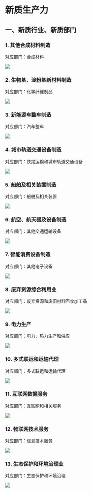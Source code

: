 # 新质生产力

## 一、新质行业、新质部门

### 1. 其他合成材料制造

对应部门：合成材料

![](其他合成材料制造.png)

### 2. 生物基、淀粉基新材料制造

对应部门：化学纤维制品

![](生物基、淀粉基新材料制造.png)

### 3. 新能源车整车制造

对应部门：汽车整车

![](新能源车整车制造.png)

### 4. 城市轨道交通设备制造

对应部门：铁路运输和城市轨道交通设备

![](城市轨道交通设备制造.png)

### 5. 船舶及相关装置制造

对应部门：船舶及相关装置

![](船舶及相关装置制造.png)

### 6. 航空、航天器及设备制造

对应部门：其他交通运输设备

![](航空、航天器及设备制造.png)

### 7. 智能消费设备制造

对应部门：其他电子设备

![](智能消费设备制造.png)

### 8. 废弃资源综合利用业

对应部门：废弃资源和废旧材料回收加工品

![](废弃资源综合利用业.png)

### 9. 电力生产

对应部门：电力、热力生产和供应

![](电力生产.png)

###  10. 多式联运和运输代理

对应部门：多式联运和运输代理

![](多式联运和运输代理.png)

### 11. 互联网数据服务

对应部门：互联网和相关服务

![](互联网数据服务.png)

### 12. 物联网技术服务

对应部门：信息技术服务

![](物联网技术服务.png)

### 13. 生态保护和环境治理业

对应部门：生态保护和环境治理

![](生态保护和环境治理业.png)
